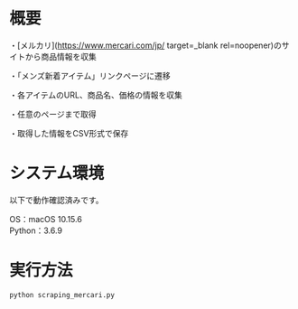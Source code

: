 # 概要

・[メルカリ](https://www.mercari.com/jp/ target=_blank rel=noopener)のサイトから商品情報を収集

・「メンズ新着アイテム」リンクページに遷移

・各アイテムのURL、商品名、価格の情報を収集

・任意のページまで取得

・取得した情報をCSV形式で保存


# システム環境

以下で動作確認済みです。

OS：macOS 10.15.6  
Python：3.6.9


# 実行方法

```
python scraping_mercari.py
```
